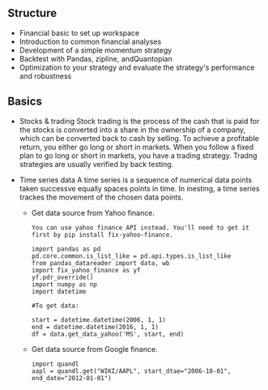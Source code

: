 ## Structure
* Financial basic to set up workspace
* Introduction to common financial analyses
* Development of a simple momentum strategy
* Backtest with Pandas, zipline, andQuantopian
* Optimization to your strategy and evaluate the strategy's performance and robustness 

## Basics
* Stocks & trading 
  Stock trading is the process of the cash that is paid for the stocks is converted into a share in the ownership of a company, which can be converted back to cash by selling. To achieve a profitable return, you either go long or short in markets. When you follow a fixed plan to go long or short in markets, you have a trading strategy. Tradng strategies are usually verified by back testing.
  
* Time series data
  A time series is a sequence of numerical data points taken successve equally spaces points in time. In inesting, a time series trackes the movement of the chosen data points. 
  * Get data source from Yahoo finance.
    ```
    You can use yahoo finance API instead. You'll need to get it first by pip install fix-yahoo-finance.
    
    import pandas as pd
    pd.core.common.is_list_like = pd.api.types.is_list_like
    from pandas_datareader import data, wb
    import fix_yahoo_finance as yf
    yf.pdr_override()
    import numpy as np
    import datetime

    #To get data:

    start = datetime.datetime(2006, 1, 1)
    end = datetime.datetime(2016, 1, 1)
    df = data.get_data_yahoo('MS', start, end)
    ```
  * Get data source from Google finance.
    ```
    import quandl
    aapl = quandl.get("WIKI/AAPL", start_dtae="2006-10-01", end_date="2012-01-01")
    ```
    
